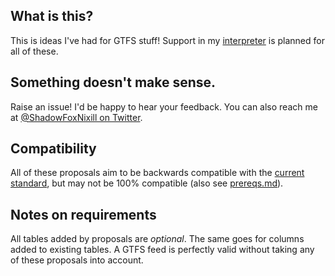 ## What is this?
This is ideas I've had for GTFS stuff! Support in my [interpreter](https://github.com/ShadowFoxNixill/GTFS-Interpreter) is planned for all of these.

## Something doesn't make sense.
Raise an issue! I'd be happy to hear your feedback. You can also reach me at [@ShadowFoxNixill on Twitter](https://twitter.nixill.net/).

## Compatibility
All of these proposals aim to be backwards compatible with the [current standard](https://developers.google.com/transit/gtfs/reference/), but may not be 100% compatible (also see [prereqs.md](prereqs.md)).

## Notes on requirements
All tables added by proposals are *optional*. The same goes for columns added to existing tables. A GTFS feed is perfectly valid without taking any of these proposals into account.